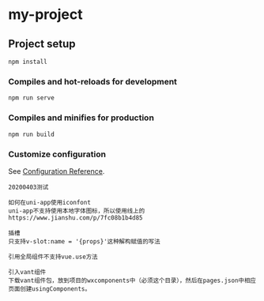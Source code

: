 # my-project

## Project setup
```
npm install
```

### Compiles and hot-reloads for development
```
npm run serve
```

### Compiles and minifies for production
```
npm run build
```

### Customize configuration
See [Configuration Reference](https://cli.vuejs.org/config/).

```
20200403测试

如何在uni-app使用iconfont
uni-app不支持使用本地字体图标，所以使用线上的
https://www.jianshu.com/p/7fc08b1b4d85

插槽
只支持v-slot:name = '{props}'这种解构赋值的写法

引用全局组件不支持vue.use方法

引入vant组件
下载vant组件包，放到项目的wxcomponents中（必须这个目录），然后在pages.json中相应页面创建usingComponents。
```